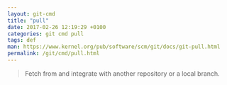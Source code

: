 ```yaml
---
layout: git-cmd
title: "pull"
date: 2017-02-26 12:19:29 +0100
categories: git cmd pull
tags: def
man: https://www.kernel.org/pub/software/scm/git/docs/git-pull.html
permalink: /git/cmd/pull.html
---
```


> Fetch from and integrate with another repository or a local branch.
